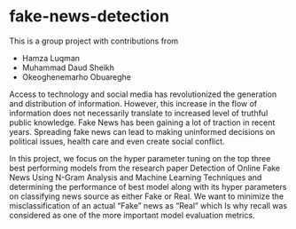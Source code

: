# fake-news-detection

This is a group project with contributions from
- Hamza Luqman
- Muhammad Daud Sheikh
- Okeoghenemarho Obuareghe 

Access to technology and social media has revolutionized the generation and distribution of information. However, this increase in the flow of information does not necessarily translate to increased level of truthful public knowledge. Fake News has been gaining a lot of traction in recent years. Spreading fake news can lead to making uninformed decisions on political issues, health care and even create social conflict.

In this project, we focus on the hyper parameter tuning on the top three best performing models from the research paper Detection of Online Fake News Using N-Gram Analysis and Machine Learning Techniques and determining the performance of best model along with its hyper parameters on classifying news source as either Fake or Real. We want to minimize the misclassification of an actual “Fake” news as “Real” which Is why recall was considered as one of the more important model evaluation metrics.

